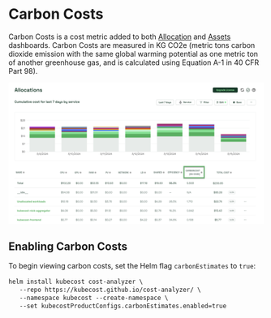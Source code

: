 # Carbon Costs

Carbon Costs is a cost metric added to both [Allocation](/using-kubecost/navigating-the-kubecost-ui/cost-allocation/README.md) and [Assets](/using-kubecost/navigating-the-kubecost-ui/assets.md) dashboards. Carbon Costs are measured in KG CO2e (metric tons carbon dioxide emission with the same global warming potential as one metric ton of another greenhouse gas, and is calculated using Equation A-1 in 40 CFR Part 98).

![Carbon Costs column](/images/carboncosts.png)

## Enabling Carbon Costs

To begin viewing carbon costs, set the Helm flag `carbonEstimates` to `true`:

```
helm install kubecost cost-analyzer \
   --repo https://kubecost.github.io/cost-analyzer/ \
   --namespace kubecost --create-namespace \
   --set kubecostProductConfigs.carbonEstimates.enabled=true
```
